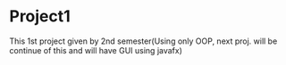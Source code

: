 # Project1

This 1st project given by 2nd semester(Using only OOP, next proj. will be continue of this and will have GUI using javafx)
